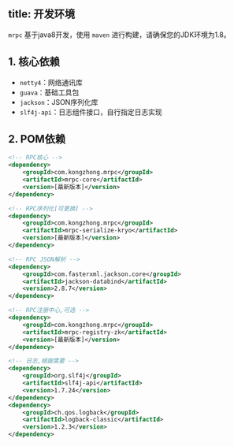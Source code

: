 title: 开发环境
--------------------

`mrpc` 基于java8开发，使用 `maven` 进行构建，请确保您的JDK环境为1.8。

## 1. 核心依赖

- `netty4`：网络通讯库
- `guava`：基础工具包
- `jackson`：JSON序列化库
- `slf4j-api`：日志组件接口，自行指定日志实现

## 2. POM依赖

```xml
<!-- RPC核心 -->
<dependency>
    <groupId>com.kongzhong.mrpc</groupId>
    <artifactId>mrpc-core</artifactId>
    <version>[最新版本]</version>
</dependency>

<!-- RPC序列化[可更换] -->
<dependency>
    <groupId>com.kongzhong.mrpc</groupId>
    <artifactId>mrpc-serialize-kryo</artifactId>
    <version>[最新版本]</version>
</dependency>

<!-- RPC JSON解析 -->
<dependency>
    <groupId>com.fasterxml.jackson.core</groupId>
    <artifactId>jackson-databind</artifactId>
    <version>2.8.7</version>
</dependency>

<!-- RPC注册中心,可选 -->
<dependency>
    <groupId>com.kongzhong.mrpc</groupId>
    <artifactId>mrpc-registry-zk</artifactId>
    <version>[最新版本]</version>
</dependency>

<!-- 日志,根据需要 -->
<dependency>
    <groupId>org.slf4j</groupId>
    <artifactId>slf4j-api</artifactId>
    <version>1.7.24</version>
</dependency>
<dependency>
    <groupId>ch.qos.logback</groupId>
    <artifactId>logback-classic</artifactId>
    <version>1.2.3</version>
</dependency>
```

